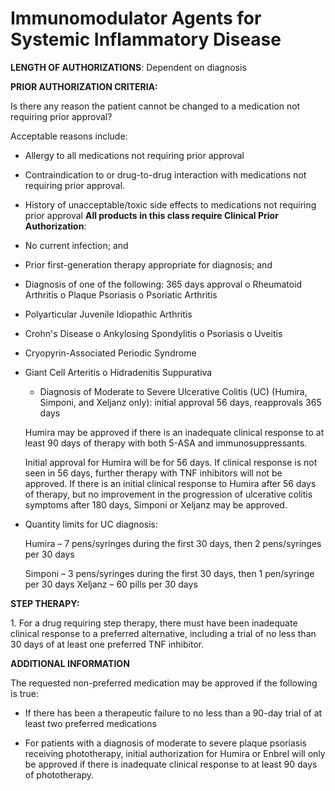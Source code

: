 # Immunomodulator Agents for Systemic Inflammatory Disease

**LENGTH OF AUTHORIZATIONS**: Dependent on diagnosis

**PRIOR AUTHORIZATION CRITERIA:**

Is there any reason the patient cannot be changed to a medication not requiring prior approval?

Acceptable reasons include:

- Allergy to all medications not requiring prior approval

- Contraindication to or drug-to-drug interaction with medications not requiring prior approval.

- History of unacceptable/toxic side effects to medications not requiring prior approval **All products in this class require Clinical Prior Authorization**:

- No current infection; and

- Prior first-generation therapy appropriate for diagnosis; and

- Diagnosis of one of the following: 365 days approval o Rheumatoid Arthritis o Plaque Psoriasis o Psoriatic Arthritis

-   Polyarticular Juvenile Idiopathic Arthritis
-   Crohn's Disease o Ankylosing Spondylitis o Psoriasis o Uveitis
-   Cryopyrin-Associated Periodic Syndrome
-   Giant Cell Arteritis o Hidradenitis Suppurativa

    - Diagnosis of Moderate to Severe Ulcerative Colitis (UC) (Humira, Simponi, and Xeljanz only): initial approval 56 days, reapprovals 365 days

    Humira may be approved if there is an inadequate clinical response to at least 90 days of therapy with both 5-ASA and immunosuppressants.

    Initial approval for Humira will be for 56 days. If clinical response is not seen in 56 days, further therapy with TNF inhibitors will not be approved. If there is an initial clinical response to Humira after 56 days of therapy, but no improvement in the progression of ulcerative colitis symptoms after 180 days, Simponi or Xeljanz may be approved.

-   Quantity limits for UC diagnosis:

    Humira – 7 pens/syringes during the first 30 days, then 2 pens/syringes per 30 days

    Simponi – 3 pens/syringes during the first 30 days, then 1 pen/syringe per 30 days Xeljanz – 60 pills per 30 days

**STEP THERAPY:**

1\. For a drug requiring step therapy, there must have been inadequate clinical response to a preferred alternative, including a trial of no less than 30 days of at least one preferred TNF inhibitor.

**ADDITIONAL INFORMATION**

The requested non-preferred medication may be approved if the following is true:

- If there has been a therapeutic failure to no less than a 90-day trial of at least two preferred medications

- For patients with a diagnosis of moderate to severe plaque psoriasis receiving phototherapy, initial authorization for Humira or Enbrel will only be approved if there is inadequate clinical response to at least 90 days of phototherapy.
